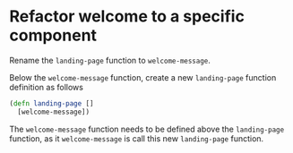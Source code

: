 # Refactor welcome to a specific component

Rename the `landing-page` function to `welcome-message`.

Below the `welcome-message` function, create a new `landing-page` function definition as follows


```clojure
(defn landing-page []
  [welcome-message])
```

The `welcome-message` function needs to be defined above the `landing-page` function, as it `welcome-message` is call this new `landing-page` function.
